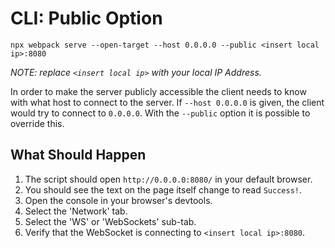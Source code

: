 # CLI: Public Option

```console
npx webpack serve --open-target --host 0.0.0.0 --public <insert local ip>:8080
```

_NOTE: replace `<insert local ip>` with your local IP Address._

In order to make the server publicly accessible the client needs to know with
what host to connect to the server. If `--host 0.0.0.0` is given, the client
would try to connect to `0.0.0.0`. With the `--public` option it is possible to
override this.

## What Should Happen

1. The script should open `http://0.0.0.0:8080/` in your default browser.
2. You should see the text on the page itself change to read `Success!`.
3. Open the console in your browser's devtools.
4. Select the 'Network' tab.
5. Select the 'WS' or 'WebSockets' sub-tab.
6. Verify that the WebSocket is connecting to `<insert local ip>:8080`.
